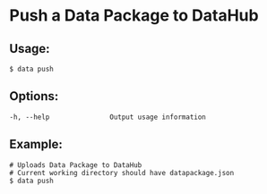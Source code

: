 
# Push a Data Package to DataHub

## Usage:

```
$ data push
```

## Options:

```
-h, --help               Output usage information
```

## Example:

```
# Uploads Data Package to DataHub
# Current working directory should have datapackage.json
$ data push
```
